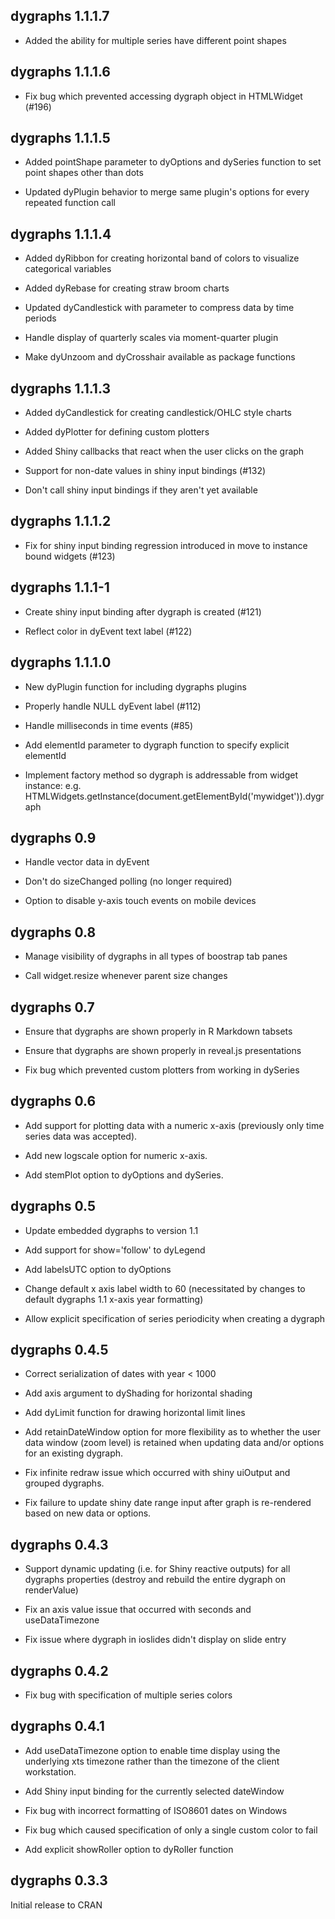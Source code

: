 dygraphs 1.1.1.7
--------------------------------------------------------------------------------

* Added the ability for multiple series have different point shapes 


dygraphs 1.1.1.6
--------------------------------------------------------------------------------

* Fix bug which prevented accessing dygraph object in HTMLWidget (#196)


dygraphs 1.1.1.5
--------------------------------------------------------------------------------

* Added pointShape parameter to dyOptions and dySeries function to set point shapes
  other than dots

* Updated dyPlugin behavior to merge same plugin's options for every repeated
  function call


dygraphs 1.1.1.4
--------------------------------------------------------------------------------

* Added dyRibbon for creating horizontal band of colors to visualize categorical
  variables

* Added dyRebase for creating straw broom charts

* Updated dyCandlestick with parameter to compress data by time periods

* Handle display of quarterly scales via moment-quarter plugin

* Make dyUnzoom and dyCrosshair available as package functions


dygraphs 1.1.1.3
--------------------------------------------------------------------------------

* Added dyCandlestick for creating candlestick/OHLC style charts 

* Added dyPlotter for defining custom plotters

* Added Shiny callbacks that react when the user clicks on the graph

* Support for non-date values in shiny input bindings (#132)

* Don't call shiny input bindings if they aren't yet available 


dygraphs 1.1.1.2 
--------------------------------------------------------------------------------

* Fix for shiny input binding regression introduced in move to instance
  bound widgets (#123)


dygraphs 1.1.1-1
--------------------------------------------------------------------------------

* Create shiny input binding after dygraph is created (#121)

* Reflect color in dyEvent text label (#122)


dygraphs 1.1.1.0
--------------------------------------------------------------------------------

* New dyPlugin function for including dygraphs plugins

* Properly handle NULL dyEvent label (#112)

* Handle milliseconds in time events (#85)

* Add elementId parameter to dygraph function to specify explicit elementId

* Implement factory method so dygraph is addressable from widget instance:
  e.g. HTMLWidgets.getInstance(document.getElementById('mywidget')).dygraph


dygraphs 0.9
--------------------------------------------------------------------------------

* Handle vector data in dyEvent

* Don't do sizeChanged polling (no longer required)

* Option to disable y-axis touch events on mobile devices


dygraphs 0.8
--------------------------------------------------------------------------------

* Manage visibility of dygraphs in all types of boostrap tab panes

* Call widget.resize whenever parent size changes


dygraphs 0.7
--------------------------------------------------------------------------------

* Ensure that dygraphs are shown properly in R Markdown tabsets 

* Ensure that dygraphs are shown properly in reveal.js presentations

* Fix bug which prevented custom plotters from working in dySeries


dygraphs 0.6
--------------------------------------------------------------------------------

* Add support for plotting data with a numeric x-axis (previously only time series
  data was accepted).

* Add new logscale option for numeric x-axis.

* Add stemPlot option to dyOptions and dySeries.


dygraphs 0.5
--------------------------------------------------------------------------------

* Update embedded dygraphs to version 1.1

* Add support for show='follow' to dyLegend

* Add labelsUTC option to dyOptions

* Change default x axis label width to 60 (necessitated by changes to default
  dygraphs 1.1 x-axis year formatting)

* Allow explicit specification of series periodicity when creating a dygraph 


dygraphs 0.4.5
--------------------------------------------------------------------------------

* Correct serialization of dates with year < 1000

* Add axis argument to dyShading for horizontal shading

* Add dyLimit function for drawing horizontal limit lines

* Add retainDateWindow option for more flexibility as to whether
  the user data window (zoom level) is retained when updating
  data and/or options for an existing dygraph.
  
* Fix infinite redraw issue which occurred with shiny uiOutput
  and grouped dygraphs.
  
* Fix failure to update shiny date range input after graph is 
  re-rendered based on new data or options.


dygraphs 0.4.3
--------------------------------------------------------------------------------

* Support dynamic updating (i.e. for Shiny reactive outputs) for all dygraphs
  properties (destroy and rebuild the entire dygraph on renderValue)
  
* Fix an axis value issue that occurred with seconds and useDataTimezone

* Fix issue where dygraph in ioslides didn't display on slide entry


dygraphs 0.4.2
--------------------------------------------------------------------------------

* Fix bug with specification of multiple series colors


dygraphs 0.4.1
--------------------------------------------------------------------------------

* Add useDataTimezone option to enable time display using the underlying
  xts timezone rather than the timezone of the client workstation.
  
* Add Shiny input binding for the currently selected dateWindow

* Fix bug with incorrect formatting of ISO8601 dates on Windows

* Fix bug which caused specification of only a single custom color to fail

* Add explicit showRoller option to dyRoller function


dygraphs 0.3.3
--------------------------------------------------------------------------------

Initial release to CRAN

